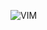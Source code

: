 ![VIM](https://upload.wikimedia.org/wikipedia/commons/thumb/9/9f/Vimlogo.svg/400px-Vimlogo.svg.png)
